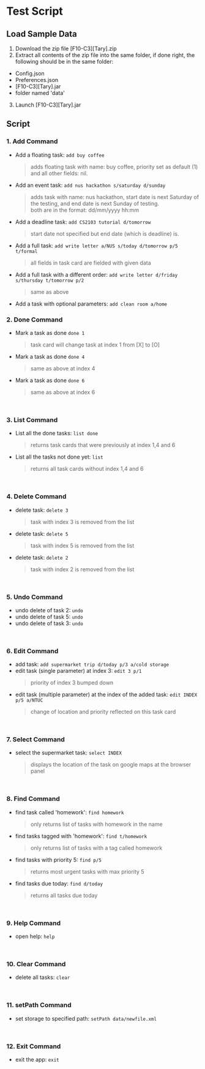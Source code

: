 # Test Script

## Load Sample Data
1. Download the zip file [F10-C3][Tary].zip
2. Extract all contents of the zip file into the same folder, if done right, the following should be in the same folder:
  * Config.json
  * Preferences.json
  * [F10-C3][Tary].jar
  * folder named 'data'
3. Launch [F10-C3][Tary].jar 


## Script
### 1. Add Command
* Add a floating task: `add buy coffee`<br>
  > adds floating task with name: buy coffee, priority set as default (1) and all other fields: nil.
* Add an event task: `add nus hackathon s/saturday d/sunday`<br>
  > adds task with name: nus hackathon, start date is next Saturday of the testing, and end date is next Sunday of testing.<br>
  > both are in the format: dd/mm/yyyy hh:mm
* Add a deadline task: `add CS2103 tutorial d/tomorrow`<br>
  > start date not specified but end date (which is deadline) is.
* Add a full task: `add write letter a/NUS s/today d/tomorrow p/5 t/formal`<br>
  > all fields in task card are fielded with given data
* Add a full task with a different order: `add write letter d/friday s/thursday t/tomorrow p/2`<br>
  > same as above
* Add a task with optional parameters: `add clean room a/home`<br>

### 2. Done Command
* Mark a task as done `done 1`<br>
  > task card will change task at index 1 from [X] to [O]
* Mark a task as done `done 4`<br>
  > same as above at index 4
* Mark a task as done `done 6`<br>
  > same as above at index 6
<br>
  
### 3. List Command
* List all the done tasks: `list done`<br>
  > returns task cards that were previously at index 1,4 and 6
* List all the tasks not done yet: `list`<br>
  > returns all task cards without index 1,4 and 6
<br>

### 4. Delete Command
* delete task: `delete 3`<br>
  > task with index 3 is removed from the list
* delete task: `delete 5`<br>
  > task with index 5 is removed from the list
* delete task: `delete 2`<br>
  > task with index 2 is removed from the list
<br>

### 5. Undo Command
* undo delete of task 2: `undo`
* undo delete of task 5: `undo`
* undo delete of task 3: `undo`
<br>

### 6. Edit Command
* add task: `add supermarket trip d/today p/3 a/cold storage`
* edit task (single parameter) at index 3: `edit 3 p/1`<br>
  > priority of index 3 bumped down
* edit task (multiple parameter) at the index of the added task: `edit INDEX p/5 a/NTUC`<br>
  > change of location and priority reflected on this task card
<br>

### 7. Select Command
* select the supermarket task: `select INDEX`<br>
  > displays the location of the task on google maps at the browser panel
<br>

### 8. Find Command
* find task called 'homework': `find homework`<br>
  > only returns list of tasks with homework in the name
* find tasks tagged with 'homework': `find t/homework`<br>
  > only returns list of tasks with a tag called homework
* find tasks with priority 5: `find p/5`<br>
  > returns most urgent tasks with max priority 5
* find tasks due today: `find d/today`<br>
  > returns all tasks due today
<br>

### 9. Help Command
* open help: `help`
<br>

### 10. Clear Command
* delete all tasks: `clear`
<br>

### 11. setPath Command
* set storage to specified path: `setPath data/newfile.xml`
<br>

### 12. Exit Command
* exit the app: `exit`

<br>




